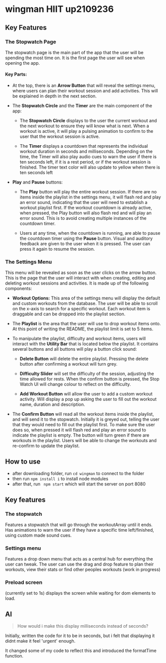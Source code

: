 # wingman HIIT up2109236

 
## Key Features

### The Stopwatch Page
The stopwatch page is the main part of the app that the user will be spending the most time on. It is the first page the user will see when opening the app.

#### Key Parts:

- At the top, there is an **Arrow Button** that will reveal the settings menu, where users can plan their workout session and add activities. This will be explained in depth in the next section.

- The **Stopwatch Circle** and the **Timer** are the main component of the app:

    - The **Stopwatch Circle** displays to the user the current workout and the next workout to ensure they will know what is next. When a workout is active, it will play a pulsing animation to confirm to the user that the workout session is active.

    - The **Timer** displays a countdown that represents the individual workout duration in seconds and milliseconds. Depending on the time, the Timer will also play audio cues to warn the user if there is ten seconds left, if it is a rest period, or if the workout session is finished. The timer text color will also update to yellow when there is ten seconds left

- **Play** and **Pause** buttons:
    - The **Play** button will play the entire workout session. If there are no items inside the playlist in the settings menu, it will flash red and play an error sound, indicating that the user will need to establish a workout playlist first. If the workout countdown is already active, when pressed, the Play button will also flash red and will play an error sound. This is to avoid creating multiple instances of the countdown timer.

    - Users at any time, when the countdown is running, are able to pause the countdown timer using the **Pause** button. Visual and auditory feedback are given to the user when it is pressed. The user can press it again to resume the session.

### The Settings Menu

This menu will be revealed as soon as the user clicks on the arrow button. This is the page that the user will interact with when creating, editing and deleting workout sessions and activities. It is made up of the following components:

 - **Workout Options:** This area of the settings menu will display the default and custom workouts from the database. The user will be able to scroll on the x-axis to search for a specific workout. Each workout item is draggable and can be dropped into the playlist section.

 - The **Playlist** is the area that the user will use to drop workout items onto. At this point of writing the README, the playlist limit is set to 5 items. 

 - To manipulate the playlist, difficulty and workout items, users will interact with the **Utility Bar** that is located below the playlist. It contains several buttons and all buttons will play a button click sound:
    
    - **Delete Button** will delete the entire playlist. Pressing the delete button after confirming a workout will turn grey.

    - **Difficulty Slider** will set the difficulty of the session, adjusting the time allowed for rests. When the confirm button is pressed, the Stop Watch UI will change colour to reflect on the difficulty.

    - **Add Workout Button** will allow the user to add a custom workout activity. Will display a pop up asking the user to fill out the workout name, duration and description.

- The **Confirm Button** will read all the workout items inside the playlist, and will send it to the stopwatch. Initially it is greyed out, telling the user that they would need to fill out the playlist first. To make sure the user does so, when pressed it will flash red and play an error sound to indicate the playlist is empty. The button will turn green if there are workouts in the playlist. Users will be able to change the workouts and re-confirm to update the playlist.

## How to use

- after downloading folder, run ``` cd wingman ``` to connect to the folder
- then run ``` npm install i ``` to install node modules
- after that, run ``` npm start``` which will start the server on port 8080




## Key features



### The stopwatch

Features a stopwatch that will go through the workoutArray until it ends. Has animations to warn the user if they have a specific time left/finished, using custom made sound cues.

### Settings menu

Features a drop down menu that acts as a central hub for everything the user can tweak. The user can use the drag and drop feature to plan their workouts, view their stats or find other peoples workouts (work in progress)

### Preload screen

(currently set to 1s)
displays the screen while waiting for dom elements to load.

## AI

> How would i make this display milliseconds  instead of seconds?

Initially, written the code for it to be in seconds, but i felt that displaying it didnt make it feel 'urgent' enough.

It changed some of my code to reflect this and introduced the formatTime function.



